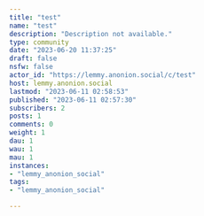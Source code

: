 ```yaml
---
title: "test" 
name: "test"
description: "Description not available."
type: community
date: "2023-06-20 11:37:25"
draft: false
nsfw: false
actor_id: "https://lemmy.anonion.social/c/test"
host: lemmy.anonion.social
lastmod: "2023-06-11 02:58:53"
published: "2023-06-11 02:57:30"
subscribers: 2
posts: 1
comments: 0
weight: 1
dau: 1
wau: 1
mau: 1
instances:
- "lemmy_anonion_social"
tags: 
- "lemmy_anonion_social"

---
```

